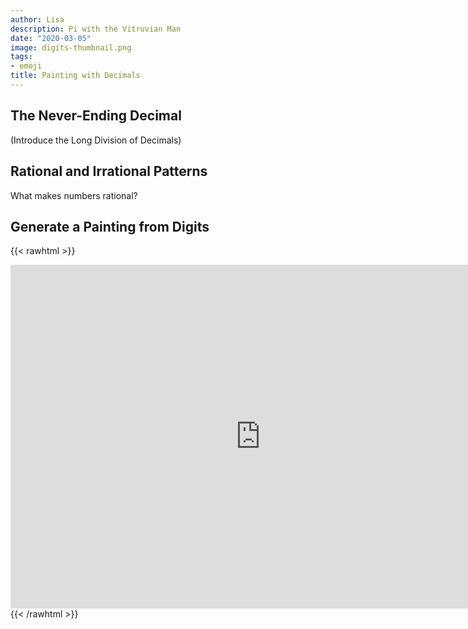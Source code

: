```yaml
---
author: Lisa
description: Pi with the Vitruvian Man
date: "2020-03-05"
image: digits-thumbnail.png
tags:
- emoji
title: Painting with Decimals
---
```


## The Never-Ending Decimal

(Introduce the Long Division of Decimals)

## Rational and Irrational Patterns

What makes numbers rational?

## Generate a Painting from Digits

{{< rawhtml >}}
<iframe 
        src="https://editor.p5js.org/lisa-pinto/full/v08L_c1BE"
        style="border-style: none;width: 800px; height: 550px;align:center;" >
</iframe>
{{< /rawhtml >}}